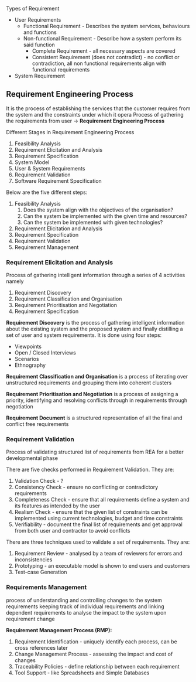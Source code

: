 Types of Requirement
- User Requirements 
	- Functional Requirement - Describes the system services, behaviours and functions
	- Non-functional Requirement - Describe how a system perform its said function
		- Complete Requirement - all necessary aspects are covered
		- Consistent Requirement (does not contradict) - no conflict or contradiction, all non functional requirements align with functional requirements
- System Requirement

## Requirement Engineering Process
It is the process of establishing the services that the customer requires from the system and the constraints under which it opera
Process of gathering the requirements from user -> **Requirement Engineering Process**

Different Stages in Requirement Engineering Process
1. Feasibility Analysis
2. Requirement Elicitation and Analysis
3. Requirement Specification
4. System Model
5. User & System Requirements
6. Requirement Validation
7. Software Requirement Specification

Below are the five different steps:
1. Feasibility Analysis 
	1. Does the system align with the objectives of the organisation?
	2. Can the system be implemented with the given time and resources?
	3. Can the system be implemented with given technologies?
2. Requirement Elicitation and Analysis
3. Requirement Specification
4. Requirement Validation
5. Requirement Management

### Requirement Elicitation and Analysis
Process of gathering intelligent information through a series of 4 activities namely
1. Requirement Discovery
2. Requirement Classification and Organisation
3. Requirement Prioritisation and Negotiation
4. Requirement Specification

**Requirement Discovery** is the process of gathering intelligent information about the existing system and the proposed system and finally distilling a set of user and system requirements. It is done using four steps:
- Viewpoints
- Open / Closed Interviews
- Scenarios
- Ethnography

**Requirement Classification and Organisation** is a process of iterating over unstructured requirements and grouping them into coherent clusters

**Requirement Prioritisation and Negotiation** is a process of assigning a priority, identifying and resolving conflicts through in requirements through negotiation

**Requirement Document** is a structured representation of all the final and conflict free requirements

### Requirement Validation
Process of validating structured list of requirements from REA for a better developmental phase

There are five checks performed in Requirement Validation. They are:
1. Validation Check - ?
2. Consistency Check - ensure no conflicting or contradictory requirements
3. Completeness Check - ensure that all requirements define a system and its features as intended by the user
4. Realism Check - ensure that the given list of constraints can be implemented using current technologies, budget and time constraints
5. Verifiability - document the final list of requirements and get approval from both user and contractor to avoid conflicts

There are three techniques used to validate a set of requirements. They are:
1. Requirement Review - analysed by a team of reviewers for errors and inconsistencies
2. Prototyping - an executable model is shown to end users and customers
3. Test-case Generation 

### Requirements Management
process of understanding and controlling changes to the system requirements 
keeping track of individual requirements and linking dependent requirements to analyse the impact to the system upon requirement change

**Requirement Management Process (RMP):**
1. Requirement Identification - uniquely identify each process, can be cross references later
2. Change Management Process - assessing the impact and cost of changes
3. Traceability Policies - define relationship between each requirement
4. Tool Support - like Spreadsheets and Simple Databases